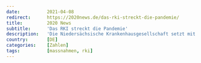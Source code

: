 ```yaml
---
date:          2021-04-08
redirect:      https://2020news.de/das-rki-streckt-die-pandemie/
title:         2020 News
subtitle:      'Das RKI streckt die Pandemie'
description:   'Die Niedersächsische Krankenhausgesellschaft setzt mit ihrer Mitteilung Nr. 246/2021 vom 6. April 2021 die neuen Vorgaben des RKI zur Entlassung von Patienten aus der Isolierung um: Ab sofort müssen alle SARS-CoV-2-Infizierten 14 Tage lang isoliert werden. Die Isolationszeit ist damit ausgedehnt worden. Und eine Neudefinition sorgt für eine Ausweitung des Kontaktpersonenkreises mit eigenen Testpflichten, was […]'
country:       [DE]
categories:    [Zahlen]
tags:          [massnahmen, rki]
---
```

